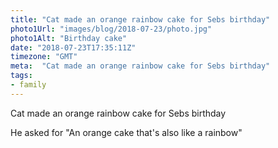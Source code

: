 ```yaml
---
title: "Cat made an orange rainbow cake for Sebs birthday"
photo1Url: "images/blog/2018-07-23/photo.jpg"
photo1Alt: "Birthday cake"
date: "2018-07-23T17:35:11Z"
timezone: "GMT"
meta:  "Cat made an orange rainbow cake for Sebs birthday"
tags:
- family
---
```

Cat made an orange rainbow cake for Sebs birthday

He asked for "An orange cake that's also like a rainbow"
